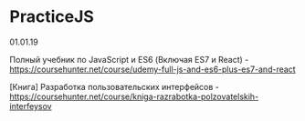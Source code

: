 # PracticeJS

01.01.19

 Полный учебник по JavaScript и ES6 (Включая ES7 и React) - https://coursehunter.net/course/udemy-full-js-and-es6-plus-es7-and-react

[Книга] Разработка пользовательских интерфейсов - https://coursehunter.net/course/kniga-razrabotka-polzovatelskih-interfeysov
